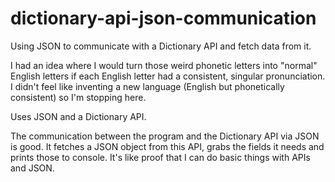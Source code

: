 # dictionary-api-json-communication
 Using JSON to communicate with a Dictionary API and fetch data from it.
 <p>
 I had an idea where I would turn those weird phonetic letters into "normal" English letters if each English letter had a consistent, singular pronunciation. I didn't feel like inventing a new language (English but phonetically consistent) so I'm stopping here. 
 <p>
 Uses JSON and a Dictionary API.
 <p>
 The communication between the program and the Dictionary API via JSON is good. It fetches a JSON object from this API, grabs the fields it needs and prints those to console. It's like proof that I can do basic things with APIs and JSON. 
 <p>
